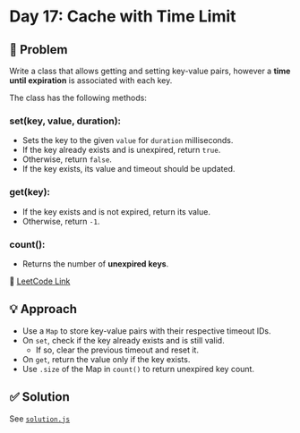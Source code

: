 # Day 17: Cache with Time Limit

## 📝 Problem
Write a class that allows getting and setting key-value pairs, however a **time until expiration** is associated with each key.

The class has the following methods:

### set(key, value, duration):
- Sets the key to the given `value` for `duration` milliseconds.
- If the key already exists and is unexpired, return `true`.
- Otherwise, return `false`.
- If the key exists, its value and timeout should be updated.

### get(key):
- If the key exists and is not expired, return its value.
- Otherwise, return `-1`.

### count():
- Returns the number of **unexpired keys**.

📎 [LeetCode Link](https://leetcode.com/problems/cache-with-time-limit/)

## 💡 Approach
- Use a `Map` to store key-value pairs with their respective timeout IDs.
- On `set`, check if the key already exists and is still valid.
  - If so, clear the previous timeout and reset it.
- On `get`, return the value only if the key exists.
- Use `.size` of the Map in `count()` to return unexpired key count.

## ✅ Solution
See [`solution.js`](./solution.js)
